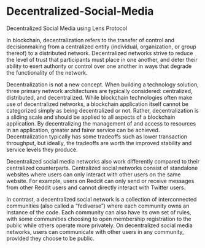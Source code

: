 # Decentralized-Social-Media
Decentralized Social Media using Lens Protocol


In blockchain, decentralization refers to the transfer of control and decisionmaking from a centralized entity (individual, organization, or group thereof) to
a distributed network. Decentralized networks strive to reduce the level of trust
that participants must place in one another, and deter their ability to exert
authority or control over one another in ways that degrade the functionality of
the network.

Decentralization is not a new concept. When building a technology solution,
three primary network architectures are typically considered: centralized,
distributed, and decentralized. While blockchain technologies often make use of
decentralized networks, a blockchain application itself cannot be categorized
simply as being decentralized or not. Rather, decentralization is a sliding scale
and should be applied to all aspects of a blockchain application. By
decentralizing the management of and access to resources in an application,
greater and fairer service can be achieved. Decentralization typically has some
tradeoffs such as lower transaction throughput, but ideally, the tradeoffs are
worth the improved stability and service levels they produce.

Decentralized social media networks also work differently compared to their
centralized counterparts. Centralized social networks consist of standalone
websites where users can only interact with other users on the same website. For
example, users on Reddit can only send or receive messages from other Reddit
users and cannot directly interact with Twitter users.

In contrast, a decentralized social network is a collection of interconnected
communities (also called a “fediverse”) where each community owns an instance
of the code. Each community can also have its own set of rules, with some
communities choosing to open membership registration to the public while
others operate more privately. On decentralized social media networks, users can
communicate with other users in any community, provided they choose to be
public.
